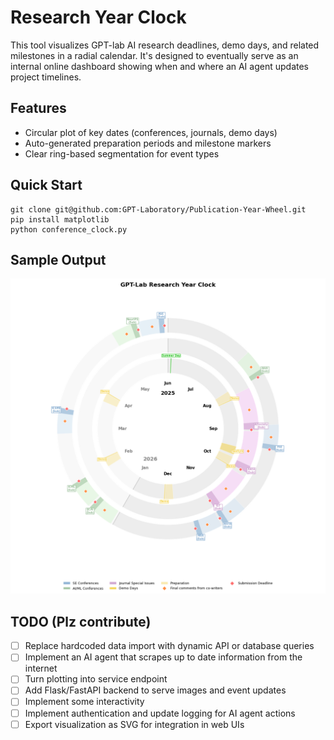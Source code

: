 # Research Year Clock

This tool visualizes GPT-lab AI research deadlines, demo days, and related milestones in a radial calendar. It's designed to eventually serve as an internal online dashboard showing when and where an AI agent updates project timelines.

## Features

- Circular plot of key dates (conferences, journals, demo days)
- Auto-generated preparation periods and milestone markers
- Clear ring-based segmentation for event types

## Quick Start

```
git clone git@github.com:GPT-Laboratory/Publication-Year-Wheel.git
pip install matplotlib
python conference_clock.py
```

## Sample Output

![Sample Clock](docs/sample.png)

## TODO (Plz contribute)

- [ ] Replace hardcoded data import with dynamic API or database queries  
- [ ] Implement an AI agent that scrapes up to date information from the internet
- [ ] Turn plotting into service endpoint 
- [ ] Add Flask/FastAPI backend to serve images and event updates  
- [ ] Implement some interactivity
- [ ] Implement authentication and update logging for AI agent actions  
- [ ] Export visualization as SVG for integration in web UIs  
